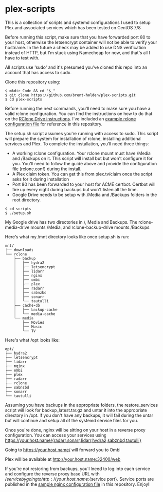 # plex-scripts
This is a collection of scripts and systemd configurations I used to setup Plex and associated services which has been tested on CentOS 7/8

Before running this script, make sure that you have forwarded port 80 to your host, otherwise the letsencrypt container will not be able to verify your hostname. In the future a check may be added to use DNS verification instead of HTTP, but I'm stuck using Namecheap for now, and that's all I have to test with.

All scripts use 'sudo' and it's presumed you've cloned this repo into an account that has access to sudo.

Clone this repository using:
```console
$ mkdir Code && cd "$_"
$ git clone https://github.com/brent-holden/plex-scripts.git
$ cd plex-scripts
```

Before running the next commands, you'll need to make sure you have a valid rclone configuration. You can find the instructions on how to do that on the [RClone Drive instructions](https://rclone.org/drive/). I've included an [example rclone configuration file](rclone/rclone.conf.example) for reference in this repository.

The setup.sh script assumes you're running with access to sudo. This script will prepare the system for installation of rclone, installing additional services and Plex. To complete the installation, you'll need three things:
* A working rclone configuration. Your rclone mount must have /Media and /Backups on it. This script will install but but won't configure it for you. You'll need to follow the guide above and provide the configuration file (rclone.conf) during the install.
* A Plex claim token. You can get this from plex.tv/claim once the script asks for it during installation
* Port 80 has been forwarded to your host for ACME certbot. Certbot will fire up every night during backups but won't listen all the time.
* Google Drive needs to be setup with /Media and /Backups folders in the root directory.


```console
$ cd scripts
$ ./setup.sh
```
My Google drive has two directories in /, Media and Backups. The rclone-media-drive mounts /Media, and rclone-backup-drive mounts /Backups

Here's what my /mnt directory looks like once setup.sh is run:
```console
mnt/
├── downloads
└── rclone
    ├── backup
    │   ├── hydra2
    │   ├── letsencrypt
    │   ├── lidarr
    │   ├── nginx
    │   ├── ombi
    │   ├── plex
    │   ├── radarr
    │   ├── sabnzbd
    │   ├── sonarr
    │   └── tautulli
    ├── cache-db
    │   ├── backup-cache
    │   └── media-cache
    └── media
        ├── Movies
        ├── Music
        └── TV
```


Here's what /opt looks like:

```console
opt/
├── hydra2
├── letsencrypt
├── lidarr
├── nginx
├── ombi
├── plex
├── radarr
├── rclone
├── sabnzbd
├── sonarr
└── tautulli
```

Assuming you have backups in the appropriate folders, the restore_services script will look for backup_latest.tar.gz and untar it into the appropriate directory in /opt. If you don't have any backups, it will fail during the untar but will continue and setup all of the systemd service files for you.


Once you're done, nginx will be sitting on your host in a reverse proxy configuration. You can access your services using https://your.host.name/{radarr,sonarr,lidarr,hydra2,sabznbd,tautulli}

Going to https://your.host.name/ will forward you to Ombi

Plex will be available at http://your.host.name:32400/web

If you're not restoring from backups, you'l lneed to log into each service and configure the reverse proxy base URL with /${service} by going to http://your.host.name:${service port}. Service ports are published in the [sample nginx configuration file](nginx/default.example) in this repository. Enjoy!


